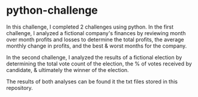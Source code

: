 # python-challenge
In this challenge, I completed 2 challenges using python.
In the first challenge, I analyzed a fictional company's finances by reviewing month over month profits and losses to determine the total profits, the average monthly change in profits, and the best & worst months for the company.

In the second challenge, I analyzed the results of a fictional election by determining the total vote count of the election, the % of votes received by candidate, & ultimately the winner of the election.

The results of both analyses can be found it the txt files stored in this repository.
